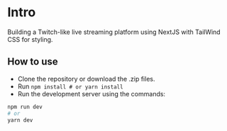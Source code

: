 # Intro
Building a Twitch-like live streaming platform using NextJS with TailWind CSS for styling.

## How to use

- Clone the repository or download the .zip files.
- Run ```npm install # or yarn install```
- Run the development server using the commands:
```bash
npm run dev
# or
yarn dev
```